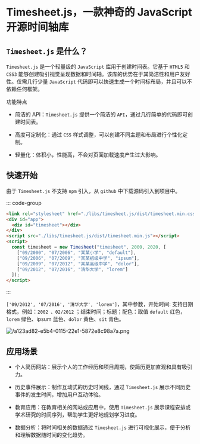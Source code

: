 # Timesheet.js，一款神奇的 JavaScript 开源时间轴库

<article-info/>

<link-tag :linkList="[{ linkType: 'git', linkText:'Timesheet.js',linkUrl:'https://github.com/sbstjn/timesheet.js'}]" />

## `Timesheet.js` 是什么？

`Timesheet.js` 是一个轻量级的 `JavaScript` 库用于创建时间表。它基于 `HTML5` 和 `CSS3` 能够创建吸引视觉呈现数据和时间轴。该库的优势在于其简洁性和用户友好性。仅需几行少量 `JavaScript` 代码即可以快速生成一个时间标布局，并且可以不依赖任何框架。

<el-text size="large" type="danger">功能特点</el-text>

- <el-text size="large" type="danger">简洁的 API</el-text>：`Timesheet.js` 提供一个简洁的 `API`，通过几行简单的代码即可创建时间表。

- <el-text size="large" type="danger">高度可定制化</el-text>：通过 `CSS` 样式调整，可以创建不同主题和布局进行个性化定制。

- <el-text size="large" type="danger">轻量化</el-text>：体积小，性能高，不会对页面加载速度产生过大影响。

## 快速开始

由于 `Timesheet.js` 不支持 `npm` 引入，从 `github` 中下载源码引入到项目中。

::: code-group

```html
<link rel="stylesheet" href="./libs/timesheet.js/dist/timesheet.min.css" />
<div id="app">
  <div id="timesheet"></div>
</div>
<script src="./libs/timesheet.js/dist/timesheet.min.js"></script>
<script>
  const timesheet = new Timesheet("timesheet", 2000, 2020, [
    ["09/2000", "07/2006", "某某小学", "default"],
    ["09/2006", "07/2009", "某某初级中学", "ipsum"],
    ["09/2009", "07/2012", "某某高级中学", "dolor"],
    ["09/2012", "07/2016", "清华大学", "lorem"]
  ]);
</script>
```

:::

`['09/2012', '07/2016', '清华大学', 'lorem']`，其中参数，开始时间: 支持日期格式，例如：`2002 、02/2012` ；结束时间；标题；配色：取值 `default` 红色，`lorem` 绿色、ipsum 蓝色、`dolor` 黄色、`sit` 青色。

![/a123ad82-e5b4-0115-22e1-5872e8c98a7a.png](/a123ad82-e5b4-0115-22e1-5872e8c98a7a.png)

## 应用场景

- <el-text size="large" type="danger">个人简历网站</el-text>：展示个人的工作经历和项目周期，使简历更加直观和具有吸引力。

- <el-text size="large" type="danger">历史事件展示</el-text>：制作互动式的历史时间线，通过 `Timesheet.js` 展示不同历史事件的发生时间，增加用户互动体验。

- <el-text size="large" type="danger">教育应用</el-text>：在教育相关的网站或应用中，使用 `Timesheet.js` 展示课程安排或学术研究的时间序列，帮助学生更好地规划学习进度。

- <el-text size="large" type="danger">数据分析</el-text>：将时间相关的数据通过 `Timesheet.js` 进行可视化展示，便于分析和理解数据随时间的变化趋势。
